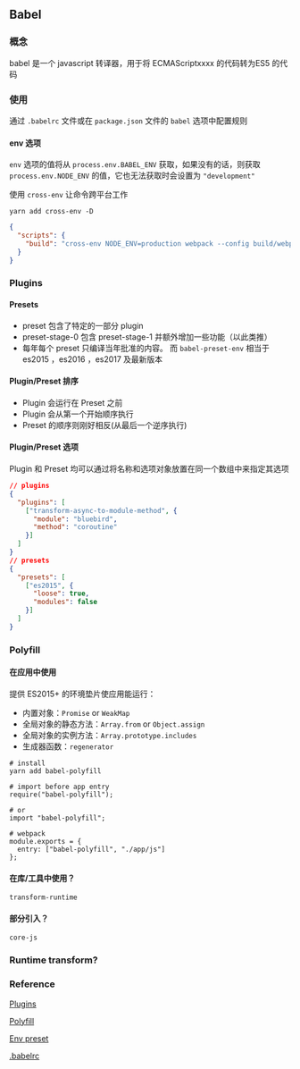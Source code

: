 ## Babel

### 概念

babel 是一个 javascript 转译器，用于将 ECMAScriptxxxx 的代码转为ES5 的代码

### 使用

通过 `.babelrc` 文件或在 `package.json` 文件的 `babel` 选项中配置规则

#### env 选项

`env` 选项的值将从 `process.env.BABEL_ENV` 获取，如果没有的话，则获取 `process.env.NODE_ENV` 的值，它也无法获取时会设置为 `"development"` 

使用 `cross-env` 让命令跨平台工作

```shell
yarn add cross-env -D
```

```json
{
  "scripts": {
    "build": "cross-env NODE_ENV=production webpack --config build/webpack.config.js"
  }
}
```

### Plugins

#### Presets

- preset 包含了特定的一部分 plugin
- preset-stage-0 包含 preset-stage-1 并额外增加一些功能（以此类推）
- 每年每个 preset 只编译当年批准的内容。 而 `babel-preset-env` 相当于 es2015 ，es2016 ，es2017 及最新版本

#### Plugin/Preset 排序

- Plugin 会运行在 Preset 之前
- Plugin 会从第一个开始顺序执行
- Preset 的顺序则刚好相反(从最后一个逆序执行)

#### Plugin/Preset 选项

Plugin 和 Preset 均可以通过将名称和选项对象放置在同一个数组中来指定其选项

```json
// plugins
{
  "plugins": [
    ["transform-async-to-module-method", {
      "module": "bluebird",
      "method": "coroutine"
    }]
  ]
}
// presets
{
  "presets": [
    ["es2015", {
      "loose": true,
      "modules": false
    }]
  ]
}
```

### Polyfill

#### 在应用中使用

提供 ES2015+ 的环境垫片使应用能运行：

- 内置对象：`Promise` or `WeakMap`
- 全局对象的静态方法：`Array.from` or `Object.assign`
- 全局对象的实例方法：`Array.prototype.includes`
- 生成器函数：`regenerator`

```shell
# install
yarn add babel-polyfill

# import before app entry
require("babel-polyfill");

# or
import "babel-polyfill";

# webpack
module.exports = {
  entry: ["babel-polyfill", "./app/js"]
};
```

#### 在库/工具中使用？

`transform-runtime`

#### 部分引入？

`core-js`

### Runtime transform?

### Reference

[Plugins](http://babeljs.io/docs/plugins/)

[Polyfill](http://babeljs.io/docs/usage/polyfill/)

[Env preset](http://babeljs.io/docs/plugins/preset-env/)

[.babelrc](http://babeljs.io/docs/usage/babelrc/)
